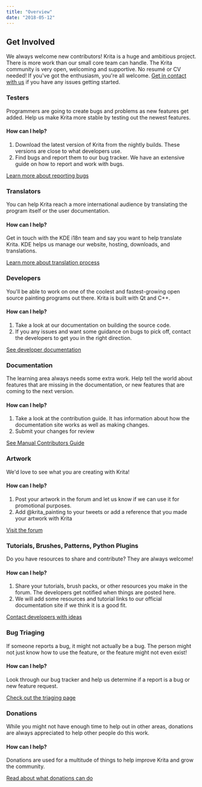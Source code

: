 ```yaml
---
title: "Overview"
date: "2018-05-12"
---
```


## Get Involved

We always welcome new contributors! Krita is a huge and ambitious project. There is more work than our small core team can handle. The Krita community is very open, welcoming and supportive. No resumé or CV needed! If you've got the enthusiasm, you're all welcome. [Get in contact with us](/about/contact/) if you have any issues getting started.

### Testers

Programmers are going to create bugs and problems as new features get added. Help us make Krita more stable by testing out the newest features.

#### How can I help?

1. Download the latest version of Krita from the nightly builds. These versions are close to what developers use.
2. Find bugs and report them to our bug tracker. We have an extensive guide on how to report and work with bugs.

[Learn more about reporting bugs](https://docs.krita.org/en/untranslatable_pages/reporting_bugs.html)

### Translators

You can help Krita reach a more international audience by translating the program itself or the user documentation.

#### How can I help?

Get in touch with the KDE i18n team and say you want to help translate Krita. KDE helps us manage our website, hosting, downloads, and translations.

[Learn more about translation process](https://docs.krita.org/en/contributors_manual/krita_manual_readme.html?#translating)

### Developers

You'll be able to work on one of the coolest and fastest-growing open source painting programs out there. Krita is built with Qt and C++.

#### How can I help?

1. Take a look at our documentation on building the source code.
2. If you any issues and want some guidance on bugs to pick off, contact the developers to get you in the right direction.

[See developer documentation](https://docs.krita.org/en/untranslatable_pages/intro_hacking_krita.html)

### Documentation

The learning area always needs some extra work. Help tell the world about features that are missing in the documentation, or new features that are coming to the next version.

#### How can I help?

1. Take a look at the contribution guide. It has information about how the documentation site works as well as making changes.
2. Submit your changes for review

[See Manual Contributors Guide](https://docs.krita.org/en/contributors_manual/krita_manual_readme.html)

### Artwork

We'd love to see what you are creating with Krita!

#### How can I help?

1. Post your artwork in the forum and let us know if we can use it for promotional purposes.
2. Add @krita\_painting to your tweets or add a reference that you made your artwork with Krita

[Visit the forum](https://krita-artists.org/c/artwork/l/top)

### Tutorials, Brushes, Patterns, Python Plugins

Do you have resources to share and contribute? They are always welcome!

#### How can I help?

1. Share your tutorials, brush packs, or other resources you make in the forum. The developers get notified when things are posted here.
2. We will add some resources and tutorial links to our official documentation site if we think it is a good fit.

[Contact developers with ideas](/about/contact/)

### Bug Triaging

If someone reports a bug, it might not actually be a bug. The person might not just know how to use the feature, or the feature might not even exist!

#### How can I help?

Look through our bug tracker and help us determine if a report is a bug or new feature request.

[Check out the triaging page](https://docs.krita.org/en/untranslatable_pages/triaging_bugs.html)

### Donations

While you might not have enough time to help out in other areas, donations are always appreciated to help other people do this work.

#### How can I help?

Donations are used for a multitude of things to help improve Krita and grow the community.

[Read about what donations can do](/support-us/donations/)
